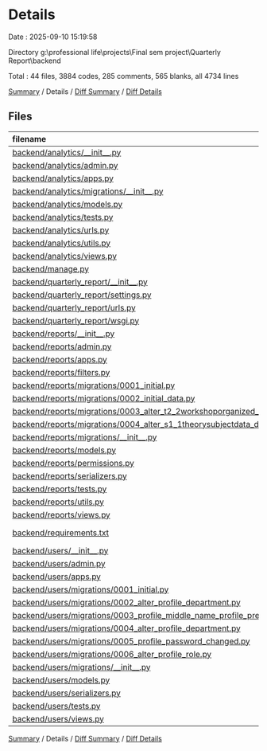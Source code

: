 # Details

Date : 2025-09-10 15:19:58

Directory g:\\professional life\\projects\\Final sem project\\Quarterly Report\\backend

Total : 44 files,  3884 codes, 285 comments, 565 blanks, all 4734 lines

[Summary](results.md) / Details / [Diff Summary](diff.md) / [Diff Details](diff-details.md)

## Files
| filename | language | code | comment | blank | total |
| :--- | :--- | ---: | ---: | ---: | ---: |
| [backend/analytics/\_\_init\_\_.py](/backend/analytics/__init__.py) | Python | 0 | 0 | 1 | 1 |
| [backend/analytics/admin.py](/backend/analytics/admin.py) | Python | 1 | 1 | 2 | 4 |
| [backend/analytics/apps.py](/backend/analytics/apps.py) | Python | 4 | 0 | 3 | 7 |
| [backend/analytics/migrations/\_\_init\_\_.py](/backend/analytics/migrations/__init__.py) | Python | 0 | 0 | 1 | 1 |
| [backend/analytics/models.py](/backend/analytics/models.py) | Python | 1 | 1 | 2 | 4 |
| [backend/analytics/tests.py](/backend/analytics/tests.py) | Python | 80 | 34 | 26 | 140 |
| [backend/analytics/urls.py](/backend/analytics/urls.py) | Python | 14 | 1 | 4 | 19 |
| [backend/analytics/utils.py](/backend/analytics/utils.py) | Python | 93 | 5 | 6 | 104 |
| [backend/analytics/views.py](/backend/analytics/views.py) | Python | 66 | 16 | 22 | 104 |
| [backend/manage.py](/backend/manage.py) | Python | 6 | 1 | 2 | 9 |
| [backend/quarterly\_report/\_\_init\_\_.py](/backend/quarterly_report/__init__.py) | Python | 0 | 0 | 1 | 1 |
| [backend/quarterly\_report/settings.py](/backend/quarterly_report/settings.py) | Python | 138 | 33 | 23 | 194 |
| [backend/quarterly\_report/urls.py](/backend/quarterly_report/urls.py) | Python | 81 | 8 | 11 | 100 |
| [backend/quarterly\_report/wsgi.py](/backend/quarterly_report/wsgi.py) | Python | 4 | 0 | 3 | 7 |
| [backend/reports/\_\_init\_\_.py](/backend/reports/__init__.py) | Python | 0 | 0 | 1 | 1 |
| [backend/reports/admin.py](/backend/reports/admin.py) | Python | 353 | 12 | 43 | 408 |
| [backend/reports/apps.py](/backend/reports/apps.py) | Python | 4 | 0 | 2 | 6 |
| [backend/reports/filters.py](/backend/reports/filters.py) | Python | 181 | 4 | 40 | 225 |
| [backend/reports/migrations/0001\_initial.py](/backend/reports/migrations/0001_initial.py) | Python | 908 | 1 | 7 | 916 |
| [backend/reports/migrations/0002\_initial\_data.py](/backend/reports/migrations/0002_initial_data.py) | Python | 22 | 11 | 10 | 43 |
| [backend/reports/migrations/0003\_alter\_t2\_2workshoporganized\_role.py](/backend/reports/migrations/0003_alter_t2_2workshoporganized_role.py) | Python | 12 | 1 | 6 | 19 |
| [backend/reports/migrations/0004\_alter\_s1\_1theorysubjectdata\_department\_and\_more.py](/backend/reports/migrations/0004_alter_s1_1theorysubjectdata_department_and_more.py) | Python | 360 | 1 | 6 | 367 |
| [backend/reports/migrations/\_\_init\_\_.py](/backend/reports/migrations/__init__.py) | Python | 0 | 0 | 1 | 1 |
| [backend/reports/models.py](/backend/reports/models.py) | Python | 547 | 24 | 99 | 670 |
| [backend/reports/permissions.py](/backend/reports/permissions.py) | Python | 20 | 8 | 7 | 35 |
| [backend/reports/serializers.py](/backend/reports/serializers.py) | Python | 65 | 27 | 18 | 110 |
| [backend/reports/tests.py](/backend/reports/tests.py) | Python | 0 | 0 | 1 | 1 |
| [backend/reports/utils.py](/backend/reports/utils.py) | Python | 142 | 10 | 33 | 185 |
| [backend/reports/views.py](/backend/reports/views.py) | Python | 158 | 13 | 25 | 196 |
| [backend/requirements.txt](/backend/requirements.txt) | pip requirements | 61 | 0 | 0 | 61 |
| [backend/users/\_\_init\_\_.py](/backend/users/__init__.py) | Python | 0 | 0 | 1 | 1 |
| [backend/users/admin.py](/backend/users/admin.py) | Python | 3 | 0 | 2 | 5 |
| [backend/users/apps.py](/backend/users/apps.py) | Python | 6 | 4 | 3 | 13 |
| [backend/users/migrations/0001\_initial.py](/backend/users/migrations/0001_initial.py) | Python | 29 | 6 | 6 | 41 |
| [backend/users/migrations/0002\_alter\_profile\_department.py](/backend/users/migrations/0002_alter_profile_department.py) | Python | 14 | 1 | 6 | 21 |
| [backend/users/migrations/0003\_profile\_middle\_name\_profile\_prefix.py](/backend/users/migrations/0003_profile_middle_name_profile_prefix.py) | Python | 17 | 1 | 6 | 24 |
| [backend/users/migrations/0004\_alter\_profile\_department.py](/backend/users/migrations/0004_alter_profile_department.py) | Python | 14 | 1 | 6 | 21 |
| [backend/users/migrations/0005\_profile\_password\_changed.py](/backend/users/migrations/0005_profile_password_changed.py) | Python | 12 | 1 | 6 | 19 |
| [backend/users/migrations/0006\_alter\_profile\_role.py](/backend/users/migrations/0006_alter_profile_role.py) | Python | 12 | 1 | 6 | 19 |
| [backend/users/migrations/\_\_init\_\_.py](/backend/users/migrations/__init__.py) | Python | 0 | 0 | 1 | 1 |
| [backend/users/models.py](/backend/users/models.py) | Python | 49 | 1 | 14 | 64 |
| [backend/users/serializers.py](/backend/users/serializers.py) | Python | 150 | 8 | 35 | 193 |
| [backend/users/tests.py](/backend/users/tests.py) | Python | 74 | 37 | 20 | 131 |
| [backend/users/views.py](/backend/users/views.py) | Python | 183 | 12 | 47 | 242 |

[Summary](results.md) / Details / [Diff Summary](diff.md) / [Diff Details](diff-details.md)
